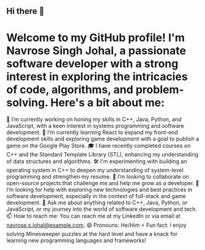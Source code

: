 ## Hi there 👋
# Welcome to my GitHub profile! I'm Navrose Singh Johal, a passionate software developer with a strong interest in exploring the intricacies of code, algorithms, and problem-solving. Here's a bit about me:

🔭 I’m currently working on honing my skills in C++, Java, Python, and JavaScript, with a keen interest in systems programming and software development.
🌱 I’m currently learning React to expand my front-end development skills and exploring game development with a goal to publish a game on the Google Play Store.
🎓 I have recently completed courses on C++ and the Standard Template Library (STL), enhancing my understanding of data structures and algorithms.
🛠️ I'm experimenting with building an operating system in C++ to deepen my understanding of system-level programming and strengthen my resume.
👯 I’m looking to collaborate on open-source projects that challenge me and help me grow as a developer.
🤔 I’m looking for help with exploring new technologies and best practices in software development, especially in the context of full-stack and game development.
💬 Ask me about anything related to C++, Java, Python, or JavaScript, or my journey into the world of software development and tech.
📫 How to reach me: You can reach me at my LinkedIn or via email at navrose.s.johal@example.com.
😄 Pronouns: He/Him
⚡ Fun fact: I enjoy solving Minesweeper puzzles at the hard level and have a knack for learning new programming languages and frameworks!
